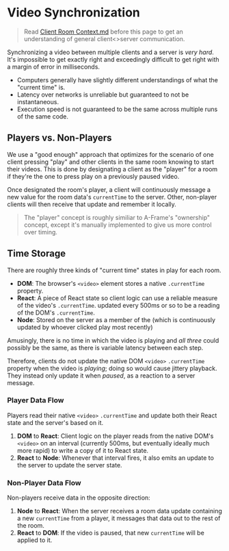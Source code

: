 # Video Synchronization

> Read [Client Room Context.md](./Client%20Room%20Context.md) before this page to get an understanding of general client<>server communication.

Synchronizing a video between multiple clients and a server is _very hard_.
It's impossible to get exactly right and exceedingly difficult to get right with a margin of error in milliseconds.

- Computers generally have slightly different understandings of what the "current time" is.
- Latency over networks is unreliable but guaranteed to not be instantaneous.
- Execution speed is not guaranteed to be the same across multiple runs of the same code.

## Players vs. Non-Players

We use a "good enough" approach that optimizes for the scenario of one client pressing "play" and other clients in the same room knowing to start their videos.
This is done by designating a client as the "player" for a room if they're the one to press play on a previously paused video.

Once designated the room's player, a client will continuously message a new value for the room data's `currentTime` to the server.
Other, non-player clients will then receive that update and remember it locally.

> The "player" concept is roughly similiar to A-Frame's "ownership" concept, except it's manually implemented to give us more control over timing.

## Time Storage

There are roughly three kinds of "current time" states in play for each room.

- **DOM**: The browser's `<video>` element stores a native `.currentTime` property.
- **React**: A piece of React state so client logic can use a reliable measure of the video's `.currentTime`.
  updated every 500ms or so to be a reading of the DOM's `.currentTime`.
- **Node**: Stored on the server as a member of the
  (which is continuously updated by whoever clicked play most recently)

Amusingly, there is no time in which the video is playing and _all three_ could possibly be the same, as there is variable latency between each step.

Therefore, clients do not update the native DOM `<video>` `.currentTime` property when the video is _playing_; doing so would cause jittery playback.
They instead only update it when _paused_, as a reaction to a server message.

### Player Data Flow

Players read their native `<video>` `.currentTime` and update both their React state and the server's based on it.

1. **DOM** to **React**: Client logic on the player reads from the native DOM's `<video>` on an interval (currently 500ms, but eventually ideally much more rapid) to write a copy of it to React state.
2. **React** to **Node**: Whenever that interval fires, it also emits an update to the server to update the server state.

### Non-Player Data Flow

Non-players receive data in the opposite direction:

1. **Node** to **React**: When the server receives a room data update containing a new `currentTime` from a player, it messages that data out to the rest of the room.
2. **React** to **DOM**: If the video is paused, that new `currentTime` will be applied to it.
